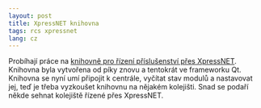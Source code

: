 ```yaml
---
layout: post
title: XpressNET knihovna
tags: rcs xpressnet
lang: cz
---
```


Probíhají práce na [knihovně pro řízení příslušenství přes XpressNET](https://github.com/kmzbrnoI/rcs-lib-XpressNET-qt).
Knihovna byla vytvořena od píky znovu a tentokrát ve frameworku Qt.
Knihovna se nyní umí připojit k centrále, vyčítat stav modulů a nastavovat jej,
teď je třeba vyzkoušet knihovnu na nějakém kolejišti. Snad se podaří někde
sehnat kolejiště řízené přes XpressNET.
